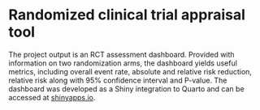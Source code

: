 # Randomized clinical trial appraisal tool
The project output is an RCT assessment dashboard. Provided with information on two randomization arms, the dashboard yields useful metrics, including overall event rate, absolute and relative risk reduction, relative risk along with 95% confidence interval and P-value. The dashboard was developed as a Shiny integration to Quarto and can be accessed at [shinyapps.io](https://nweex5-g-bisaccia.shinyapps.io/rct-appraise/).